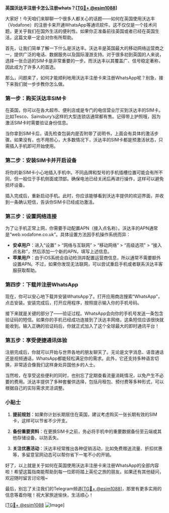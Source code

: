 **英国沃达丰注册卡怎么注册whats？[[TG💪+ @esim1088](https://t.me/s/esim1088)]**

大家好！今天咱们来聊聊一个很多人都关心的话题——如何在英国使用沃达丰（Vodafone）的注册卡来开通WhatsApp等通讯软件。这不仅仅是一个技术问题，更关乎我们在国外生活的便利性。如果你正准备前往英国或者已经在英国生活，这篇文章一定会对你有所帮助。

首先，让我们简单了解一下什么是沃达丰。沃达丰是英国最大的移动网络运营商之一，提供广泛的电话、数据服务以及国际漫游支持。对于很多初到英国的人来说，选择一张合适的SIM卡是非常重要的一步。而沃达丰以其覆盖广、信号稳定著称，因此成为了许多人的首选。

那么，问题来了，如何才能顺利地用沃达丰注册卡来注册WhatsApp呢？别急，接下来我们就一步步教你怎么做。

### 第一步：购买沃达丰SIM卡

在英国，你可以在各大超市、便利店或是专门的电信营业厅买到沃达丰的SIM卡。比如Tesco、Sainsbury’s这样的大型连锁店通常都有售。记得带上护照哦，因为激活SIM卡时需要验证身份信息。

当你拿到SIM卡后，请先检查包装内是否附带了说明书，上面会有具体的激活步骤。如果没有，也不用担心，大多数情况下，沃达丰的SIM卡都是预激活状态，只需插入手机即可开始使用。

### 第二步：安装SIM卡并开启设备

将你的新SIM卡小心地插入手机中。不同品牌和型号的手机插槽位置可能会有所不同，但一般位于手机侧面或顶部。确保电池已经关闭后再进行操作，这样可以避免损坏设备。

插入完成后，重新启动手机。此时，你应该能够看到沃达丰提供的欢迎界面，并收到一条确认短信，告诉你SIM卡已经成功激活。

### 第三步：设置网络连接

为了让手机正常上网，你需要手动配置APN（接入点名称）。沃达丰的APN通常是“web.vodafone.co.uk”。具体设置方法因手机操作系统而异：

- **安卓用户**：进入“设置” > “网络与互联网” > “移动网络” > “高级选项” > “接入点名称”，然后添加一个新的APN，填写上述信息。
- **苹果用户**：由于iOS系统会自动检测并配置运营商信息，所以通常不需要额外设置APN。不过，如果你发现无法联网，可以尝试重启手机或者联系沃达丰客服获取帮助。

### 第四步：下载并注册WhatsApp

现在，你可以安心地下载并安装WhatsApp了。打开应用商店搜索“WhatsApp”，点击安装。安装完成后，打开应用程序，按照提示输入你的手机号码。

接下来就是关键的部分了——验证过程。WhatsApp会向你的手机号发送一条包含验证码的短信。如果你的手机已经成功连接到了沃达丰网络，这条短信应该很快就能收到。输入正确的验证码后，你就正式加入了这个全球最大的即时通讯平台！

### 第五步：享受便捷通讯体验

注册完成后，你就可以开始与世界各地的朋友聊天了。无论是文字消息、语音通话还是视频通话，WhatsApp都能轻松满足你的需求。此外，它还支持多种语言切换，非常适合像我们这样身处异国他乡的人士。

当然啦，在享受这些便利的同时，也别忘了定期查看流量消耗情况，以免产生不必要的费用。沃达丰提供了多种套餐供选择，包括月租包、预付费等多种形式，可以根据自己的实际需求灵活调整。

### 小贴士

1. **提前规划**：如果你计划长期居住在英国，建议考虑购买一张长期有效的SIM卡，这样可以节省不少开支。
   
2. **备份重要资料**：在更换SIM卡之前，务必将手机中的重要数据备份至云端或其他存储设备，以防丢失。

3. **关注优惠活动**：沃达丰经常推出各种促销活动，比如免费赠送流量、折扣优惠等，多留意官网动态可以帮你省下一笔不小的开销。

好了，以上就是关于如何在英国使用沃达丰注册卡来注册WhatsApp的全部内容啦！希望这篇指南能帮助到每一位即将踏上英伦之旅的朋友。如果还有其他疑问，欢迎随时留言讨论哦~

最后，别忘了关注我们的Telegram频道[[TG💪+ @esim1088](https://t.me/s/esim1088)]，那里有更多实用的信息等着你哦！祝大家旅途愉快，生活顺心！

[[TG💪+ @esim1088](https://t.me/s/esim1088) ![Image](https://i.postimg.cc/4NQfJmqS/Snipaste-2025-05-13-00-14-12.png)]
